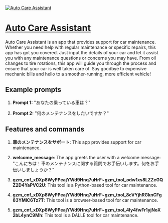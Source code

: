[![Auto Care Assistant](https://files.oaiusercontent.com/file-1UrPIS53ymlKFDNxUqsgqxVD?se=2123-10-17T12%3A10%3A46Z&sp=r&sv=2021-08-06&sr=b&rscc=max-age%3D31536000%2C%20immutable&rscd=attachment%3B%20filename%3Dc1b67a1f-757b-40f5-ab95-571e0be773bb.png&sig=JqASf6jff7lcmD9uC/E4tyoXt8Zhs%2BIxoM8tJaHj42g%3D)](https://chat.openai.com/g/g-GfYNpnmbh-auto-care-assistant)

# [Auto Care Assistant](https://chat.openai.com/g/g-GfYNpnmbh-auto-care-assistant)

Auto Care Assistant is an app that provides support for car maintenance. Whether you need help with regular maintenance or specific repairs, this app has got you covered. Just input the details of your car and let it assist you with any maintenance questions or concerns you may have. From oil changes to tire rotations, this app will guide you through the process and ensure that your car is well taken care of. Say goodbye to expensive mechanic bills and hello to a smoother-running, more efficient vehicle!

## Example prompts

1. **Prompt 1:** "あなたの乗っている車は？"

2. **Prompt 2:** "何のメンテナンスをしたいですか？"

## Features and commands

1. **車のメンテナンスをサポート**: This app provides support for car maintenance.

2. **welcome_message**: The app greets the user with a welcome message: "こんにちは！車のメンテナンスに関する質問でお手伝いします。何をお手伝いしましょうか？"

3. **gzm_cnf_xDXp8WyPPeajYWd9Hnq7uHrF~gzm_tool_odw1xs8LZZeGQZ2D4YaPVC2U**: This tool is a Python-based tool for car maintenance.

4. **gzm_cnf_xDXp8WyPPeajYWd9Hnq7uHrF~gzm_tool_8cVYjhRGknCFg83YMlC6Tz7T**: This tool is a browser-based tool for car maintenance.

5. **gzm_cnf_xDXp8WyPPeajYWd9Hnq7uHrF~gzm_tool_4ly4fwFr1yjNoX2bL4ynC9Mh**: This tool is a DALLE tool for car maintenance.